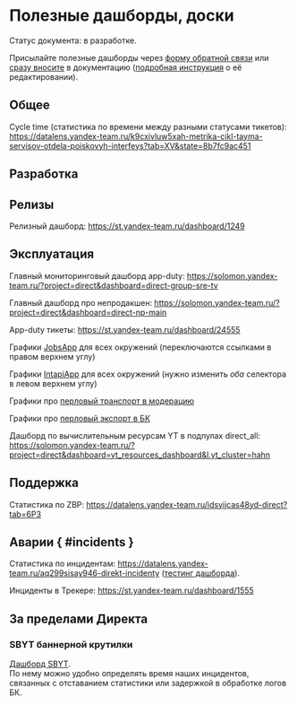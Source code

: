 # Полезные дашборды, доски

Статус документа: в разработке. 

Присылайте полезные дашборды через [форму обратной связи](https://forms.yandex-team.ru/surveys/51191/)
или [сразу вносите](https://a.yandex-team.ru/arc/trunk/arcadia/direct/docs/reference/dashboards.md?edit=true) в документацию
([подробная инструкция](../guide/dev/how-to-write-documentation.md) о её редактировании).

## Общее

Cycle time (статистика по времени между разными статусами тикетов):  
<https://datalens.yandex-team.ru/k9cxivluw5xah-metrika-cikl-tayma-servisov-otdela-poiskovyh-interfeys?tab=XV&state=8b7fc9ac451>

## Разработка


## Релизы

Релизный дашборд: <https://st.yandex-team.ru/dashboard/1249>


## Эксплуатация 

Главный мониторинговый дашборд app-duty: <https://solomon.yandex-team.ru/?project=direct&dashboard=direct-group-sre-tv>

Главный дашборд про непродакшен: <https://solomon.yandex-team.ru/?project=direct&dashboard=direct-np-main>

App-duty тикеты: <https://st.yandex-team.ru/dashboard/24555>

Графики [JobsApp](https://grafana.yandex-team.ru/d/nEv3DIDWk/jobs) для всех окружений (переключаются ссылками в правом верхнем углу)

Графики [IntapiApp](https://grafana.yandex-team.ru/d/5jjuvkAWz/intapi) для всех окружений (нужно изменить _оба_ селектора в левом верхнем углу)

Графики про [перловый транспорт в модерацию](https://monitoring.yandex-team.ru/projects/direct/dashboards/mon83qbja48sb3qobmm4?range=6h&refresh=60)

Графики про [перловый экспорт в БК](https://solomon.yandex-team.ru/?project=direct&dashboard=bs-export-perl&b=6h)

Дашборд по вычислительным ресурсам YT в подпулах direct_all: <https://solomon.yandex-team.ru/?project=direct&dashboard=yt_resources_dashboard&l.yt_cluster=hahn>

## Поддержка

Статистика по ZBP: <https://datalens.yandex-team.ru/idsyijcas48yd-direct?tab=6P3>


## Аварии { #incidents }

Статистика по инцидентам: <https://datalens.yandex-team.ru/aq299sisay946-direkt-incidenty>
([тестинг дашборда](https://datalens.yandex-team.ru/8jwlu1mfvc3s2-direkt-incidenty-dev)).

Инциденты в Трекере: <https://st.yandex-team.ru/dashboard/1555>


## За пределами Директа

### SBYT баннерной крутилки
[Дашборд SBYT](https://grafana.yandex-team.ru/d/YHGqmZ5Zk/bsmon-stat-yt-sbyt?orgId=1&refresh=5m).  
По нему можно удобно определять время наших инцидентов, связанных с отставанием статистики или задержкой в обработке логов БК.
